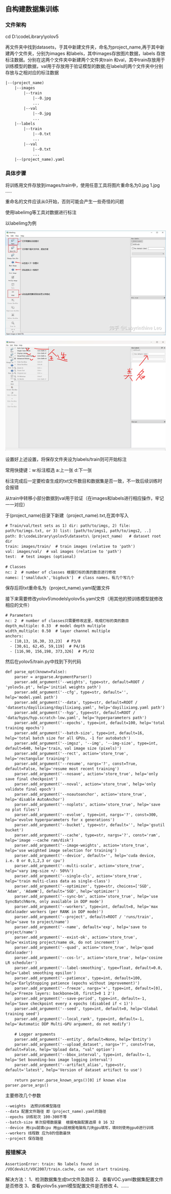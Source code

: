 ## 自构建数据集训练

### 文件架构

cd D:\codeLibrary\yolov5

再文件夹中找到datasets，于其中新建文件夹，命名为project_name,再于其中新建两个文件夹，分别为images 和labels，其中images存放图片数据，labels 存放标注数据。分别在这两个文件夹中新建两个文件夹train 和val，其中train存放用于训练模型的数据，val用于存放用于验证模型的数据;在labels的两个文件夹中分别存放与之相对应的标注数据

```
|--(project_name)
	|--images
		|--train
			|--0.jpg
			...
		|--val
			|--0.jpg
			...
	|--labels
		|--train
			|--0.txt
			...
		|--val
			|--0.txt
			...
	|--(project_name).yaml
```

### 具体步骤

将训练用文件存放到images/train中，使用任意工具将图片重命名为0.jpg 1.jpg .....

重命名的文件应该从0开始，否则可能会产生一些奇怪的问题

使用labelimg等工具对数据进行标注

以labelimg为例

![img](yolov5训练自建数据集傻瓜指南.assets/v2-90da29e822ce5d74ca8e972b03574861_r.jpg)

![image-20231210200432265](yolov5训练自建数据集傻瓜指南.assets/image-20231210200432265.png)

设置好上述设置，将保存文件夹设为labels/train则可开始标注

常用快捷键：w:标注框选  a:上一张  d:下一张

标注完成后一定要检查生成的txt文件数目和数据集是否一致，不一致后续训练时会报错

从train中转移小部分数据到val用于验证（在images和labels进行相应操作，牢记一一对应）

于(project_name)目录下新建（project_name).txt,在其中写入

```
# Train/val/test sets as 1) dir: path/to/imgs, 2) file: path/to/imgs.txt, or 3) list: [path/to/imgs1, path/to/imgs2, ..]
path: D:\codeLibrary\yolov5\datasets\（project_name）  # dataset root dir
train: images/train/  # train images (relative to 'path')
val: images/val/  # val images (relative to 'path')
test:  # test images (optional)

# Classes
nc: 2  # number of classes 根据打标的类的数目进行修改
names: ['smallduck','bigduck']  # class names，有几个写几个
```

保存后将txt重命名为（project_name).yaml配置文件

接下来需要修改yolov5\models\yolov5s.yaml文件（用其他的预训练模型就修改相应的文件）

```
# Parameters
nc: 2  # number of classes只需要修改这里，改成打标的类的数目
depth_multiple: 0.33  # model depth multiple
width_multiple: 0.50  # layer channel multiple
anchors:
  - [10,13, 16,30, 33,23]  # P3/8
  - [30,61, 62,45, 59,119]  # P4/16
  - [116,90, 156,198, 373,326]  # P5/32
```

然后在yolov5/train.py中找到下列代码

```
def parse_opt(known=False):
    parser = argparse.ArgumentParser()
    parser.add_argument('--weights', type=str, default=ROOT / 'yolov5s.pt', help='initial weights path')
    parser.add_argument('--cfg', type=str, default='', help='model.yaml path')
    parser.add_argument('--data', type=str, default=ROOT / 'datasets/dayilixiang/dayilixiang.yaml', help='dayilixiang.yaml path')
    parser.add_argument('--hyp', type=str, default=ROOT / 'data/hyps/hyp.scratch-low.yaml', help='hyperparameters path')
    parser.add_argument('--epochs', type=int, default=100, help='total training epochs')
    parser.add_argument('--batch-size', type=int, default=16, help='total batch size for all GPUs, -1 for autobatch')
    parser.add_argument('--imgsz', '--img', '--img-size', type=int, default=640, help='train, val image size (pixels)')
    parser.add_argument('--rect', action='store_true', help='rectangular training')
    parser.add_argument('--resume', nargs='?', const=True, default=False, help='resume most recent training')
    parser.add_argument('--nosave', action='store_true', help='only save final checkpoint')
    parser.add_argument('--noval', action='store_true', help='only validate final epoch')
    parser.add_argument('--noautoanchor', action='store_true', help='disable AutoAnchor')
    parser.add_argument('--noplots', action='store_true', help='save no plot files')
    parser.add_argument('--evolve', type=int, nargs='?', const=300, help='evolve hyperparameters for x generations')
    parser.add_argument('--bucket', type=str, default='', help='gsutil bucket')
    parser.add_argument('--cache', type=str, nargs='?', const='ram', help='image --cache ram/disk')
    parser.add_argument('--image-weights', action='store_true', help='use weighted image selection for training')
    parser.add_argument('--device', default='', help='cuda device, i.e. 0 or 0,1,2,3 or cpu')
    parser.add_argument('--multi-scale', action='store_true', help='vary img-size +/- 50%%')
    parser.add_argument('--single-cls', action='store_true', help='train multi-class data as single-class')
    parser.add_argument('--optimizer', type=str, choices=['SGD', 'Adam', 'AdamW'], default='SGD', help='optimizer')
    parser.add_argument('--sync-bn', action='store_true', help='use SyncBatchNorm, only available in DDP mode')
    parser.add_argument('--workers', type=int, default=8, help='max dataloader workers (per RANK in DDP mode)')
    parser.add_argument('--project', default=ROOT / 'runs/train', help='save to project/name')
    parser.add_argument('--name', default='exp', help='save to project/name')
    parser.add_argument('--exist-ok', action='store_true', help='existing project/name ok, do not increment')
    parser.add_argument('--quad', action='store_true', help='quad dataloader')
    parser.add_argument('--cos-lr', action='store_true', help='cosine LR scheduler')
    parser.add_argument('--label-smoothing', type=float, default=0.0, help='Label smoothing epsilon')
    parser.add_argument('--patience', type=int, default=100, help='EarlyStopping patience (epochs without improvement)')
    parser.add_argument('--freeze', nargs='+', type=int, default=[0], help='Freeze layers: backbone=10, first3=0 1 2')
    parser.add_argument('--save-period', type=int, default=-1, help='Save checkpoint every x epochs (disabled if < 1)')
    parser.add_argument('--seed', type=int, default=0, help='Global training seed')
    parser.add_argument('--local_rank', type=int, default=-1, help='Automatic DDP Multi-GPU argument, do not modify')

    # Logger arguments
    parser.add_argument('--entity', default=None, help='Entity')
    parser.add_argument('--upload_dataset', nargs='?', const=True, default=False, help='Upload data, "val" option')
    parser.add_argument('--bbox_interval', type=int, default=-1, help='Set bounding-box image logging interval')
    parser.add_argument('--artifact_alias', type=str, default='latest', help='Version of dataset artifact to use')

    return parser.parse_known_args()[0] if known else parser.parse_args()
```

主要修改几个参数

```
--weights  选预训练模型路径
--data 配置文件路径 即（project_name).yaml的路径
--epochs 训练轮次 100-300不等
--batch-size 单次投喂数据量  根据电脑配置选择 8 16 32
--device 用cpu就填cpu 用gpu就根据电脑有几块gpu填写，填0则使用gpu0进行训练
--workers 线程数 应为8的倍数最快
--project 保存路径
```



### 报错解决

```
AssertionError: train: No labels found in /VOCdevkit/VOC2007/train.cache, can not start training.
```

解决方法：
1、检测数据集生成txt文件及路径
2、查看VOC.yaml数据集配置文件是否修改
3、查看yolov5s.yaml模型配置文件是否修改
4、……